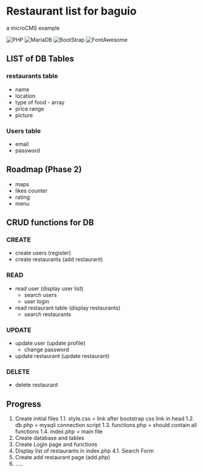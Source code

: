 # Restaurant list for baguio
a microCMS example

![PHP](https://img.shields.io/badge/PHP-5.5-blue)
![MariaDB](https://img.shields.io/badge/MariaDB-10-yellowgreen)
![BootStrap](https://img.shields.io/badge/BootStrap-5-blueviolet)
![FontAwesome](https://img.shields.io/badge/FontAwesome-4.7-blue)



## LIST of DB Tables
### restaurants table
- name
- location
- type of food - array
- price range
- picture
### Users table
- email
- password

## 
## Roadmap (Phase 2)
- maps
- likes counter
- rating
- menu

##
## CRUD functions for DB
### CREATE
- create users (register)
- create restaurants (add restaurant)
### READ
- read user (display user list)
  - search users
  - user login
- read restaurant table (display restaurants)
  - search restaurants
### UPDATE
- update user (update profile)
  - change password
- update restaurant (update restaurant)
### DELETE
- delete restaurant

##
## Progress
1. Create initial files
1.1. style.css = link after bootstrap css link in head
1.2. db.php = mysqli connection script
1.3. functions.php = should contain all functions
1.4. index.php = main file
2. Create database and tables
3. Create Login page and functions
4. Display list of restaurants in index.php
4.1. Search Form
5. Create add restaurant page (add.php)
6. .....